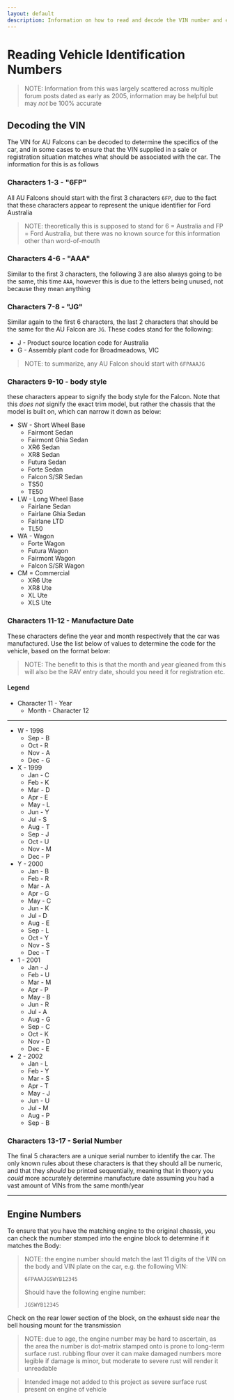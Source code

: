 ```yaml
---
layout: default
description: Information on how to read and decode the VIN number and engine number of the 1999-2002 Ford Falcon AU
---
```


# Reading Vehicle Identification Numbers

> NOTE: Information from this was largely scattered across multiple forum posts dated as early as 2005, information may be helpful but may *not* be 100% accurate

## Decoding the VIN

The VIN for AU Falcons can be decoded to determine the specifics of the car, and in some cases to ensure that the VIN supplied in a sale or registration situation matches what should be associated with the car. The information for this is as follows

### Characters 1-3 - "6FP"
All AU Falcons should start with the first 3 characters `6FP`, due to the fact that these characters appear to represent the unique identifier for Ford Australia

> NOTE: theoretically this is supposed to stand for 6 = Australia and FP = Ford Australia, but there was no known source for this information other than word-of-mouth

### Characters 4-6 - "AAA"
Similar to the first 3 characters, the following 3 are also always going to be the same, this time `AAA`, however this is due to the letters being unused, not because they mean anything

### Characters 7-8 - "JG" 
Similar again to the first 6 characters, the last 2 characters that should be the same for the AU Falcon are `JG`. These codes stand for the following:
- J - Product source location code for Australia
- G - Assembly plant code for Broadmeadows, VIC

> NOTE: to summarize, any AU Falcon should start with `6FPAAAJG`

### Characters 9-10 - body style
these characters appear to signify the body style for the Falcon. Note that this *does not* signify the exact trim model, but rather the chassis that the model is built on, which can narrow it down as below:
- SW - Short Wheel Base
  - Fairmont Sedan
  - Fairmont Ghia Sedan
  - XR6 Sedan
  - XR8 Sedan
  - Futura Sedan
  - Forte Sedan
  - Falcon S/SR Sedan
  - TS50
  - TE50
- LW - Long Wheel Base
  - Fairlane Sedan
  - Fairlane Ghia Sedan
  - Fairlane LTD
  - TL50
- WA - Wagon
  - Forte Wagon
  - Futura Wagon
  - Fairmont Wagon
  - Falcon S/SR Wagon
- CM = Commercial
  - XR6 Ute
  - XR8 Ute
  - XL Ute
  - XLS Ute

### Characters 11-12 - Manufacture Date
These characters define the year and month respectively that the car was manufactured. Use the list below of values to determine the code for the vehicle, based on the format below:

> NOTE: The benefit to this is that the month and year gleaned from this will also be the RAV entry date, should you need it for registration etc.

#### Legend

- Character 11 - Year
  - Month - Character 12

---

- W - 1998
  - Sep - B
  - Oct - R
  - Nov - A
  - Dec - G
- X - 1999
  - Jan - C
  - Feb - K
  - Mar - D
  - Apr - E
  - May - L
  - Jun - Y
  - Jul - S
  - Aug - T
  - Sep - J
  - Oct - U
  - Nov - M
  - Dec - P
- Y - 2000
  - Jan - B
  - Feb - R
  - Mar - A
  - Apr - G
  - May - C
  - Jun - K
  - Jul - D
  - Aug - E
  - Sep - L
  - Oct - Y
  - Nov - S
  - Dec - T
- 1 - 2001
  - Jan - J
  - Feb - U
  - Mar - M
  - Apr - P
  - May - B
  - Jun - R
  - Jul - A
  - Aug - G
  - Sep - C
  - Oct - K
  - Nov - D
  - Dec - E
- 2 - 2002
  - Jan - L
  - Feb - Y
  - Mar - S
  - Apr - T
  - May - J
  - Jun - U
  - Jul - M
  - Aug - P
  - Sep - B

### Characters 13-17 - Serial Number
The final 5 characters are a unique serial number to identify the car. The only known rules about these characters is that they should all be numeric, and that they *should* be printed sequentially, meaning that in theory you *could* more accurately determine manufacture date assuming you had a vast amount of VINs from the same month/year

---

## Engine Numbers

To ensure that you have the matching engine to the original chassis, you can check the number stamped into the engine block to determine if it matches the Body:

> NOTE: the engine number should match the last 11 digits of the VIN on the body and VIN plate on the car, e.g. the following VIN:
> 
> `6FPAAAJGSWYB12345`
>
> Should have the following engine number:
>
> `JGSWYB12345`

Check on the rear lower section of the block, on the exhaust side near the bell housing mount for the transmission

> NOTE: due to age, the engine number may be hard to ascertain, as the area the number is dot-matrix stamped onto is prone to long-term surface rust. rubbing flour over it can make damaged numbers more legible if damage is minor, but moderate to severe rust will render it unreadable

> Intended image not added to this project as severe surface rust present on engine of vehicle